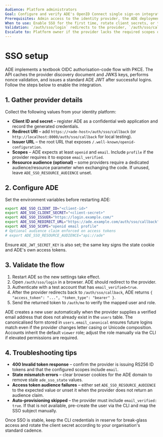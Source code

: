 ```yaml
---
Audience: Platform administrators
Goal: Configure and verify ADE's OpenID Connect single sign-on integration.
Prerequisites: Admin access to the identity provider, the ADE deployment URL, and the ability to restart ADE.
When to use: Enable SSO for the first time, rotate client secrets, or troubleshoot login issues.
Validation: `/auth/sso/login` redirects to the provider, `/auth/sso/callback` returns an ADE token, and new users are auto-provisioned when `email_verified` is true.
Escalate to: Platform owner if the provider lacks the required scopes or cannot issue RS256 ID tokens.
---
```


# SSO setup

ADE implements a textbook OIDC authorisation-code flow with PKCE. The API caches the provider discovery document and JWKS keys,
performs nonce validation, and issues a standard ADE JWT after successful logins. Follow the steps below to enable the
integration.

## 1. Gather provider details

Collect the following values from your identity platform:

- **Client ID and secret** – register ADE as a confidential web application and record the generated credentials.
- **Redirect URI** – add `https://<ade-host>/auth/sso/callback` (or `http://localhost:8000/auth/sso/callback` for local testing).
- **Issuer URL** – the root URL that exposes `/.well-known/openid-configuration`.
- **Scopes** – ADE expects at least `openid` and `email`. Include `profile` if the provider requires it to expose `email_verified`.
- **Resource audience (optional)** – some providers require a dedicated audience/resource parameter when exchanging the code. If
  unused, leave `ADE_SSO_RESOURCE_AUDIENCE` unset.

## 2. Configure ADE

Set the environment variables before restarting ADE:

```bash
export ADE_SSO_CLIENT_ID="<client-id>"
export ADE_SSO_CLIENT_SECRET="<client-secret>"
export ADE_SSO_ISSUER="https://login.example.com/"
export ADE_SSO_REDIRECT_URL="https://ade.example.com/auth/sso/callback"
export ADE_SSO_SCOPE="openid email profile"
# Optional audience claim enforced on access tokens
# export ADE_SSO_RESOURCE_AUDIENCE="api://ade"
```

Ensure `ADE_JWT_SECRET_KEY` is also set; the same key signs the state cookie and ADE's own access tokens.

## 3. Validate the flow

1. Restart ADE so the new settings take effect.
2. Open `/auth/sso/login` in a browser. ADE should redirect to the provider.
3. Authenticate with a test account that has `email_verified=true`.
4. After the provider redirects back to `/auth/sso/callback`, ADE returns `{ "access_token": "...", "token_type": "bearer" }`.
5. Send the returned token to `/auth/me` to verify the mapped user and role.

ADE creates a new user automatically when the provider supplies a verified email address that does not already exist in the
`users` table. The canonicalised form stored in `users.email_canonical` ensures future logins match even if the provider changes
letter casing or Unicode composition. Accounts inherit the default `viewer` role; adjust the role manually via the CLI if
elevated permissions are required.

## 4. Troubleshooting tips

- **400 Invalid token response** – confirm the provider is issuing RS256 ID tokens and that the configured scopes include `email`.
- **State mismatch errors** – clear browser cookies for the ADE domain to remove stale `ade_sso_state` values.
- **Access token audience failures** – either set `ADE_SSO_RESOURCE_AUDIENCE` to the expected value or unset it when the provider
  does not return an audience claim.
- **Auto-provisioning skipped** – the provider must include `email_verified: true`. If that is not available, pre-create the user
  via the CLI and map the SSO subject manually.

Once SSO is stable, keep the CLI credentials in reserve for break-glass access and rotate the client secret according to your
organisation's standard cadence.
